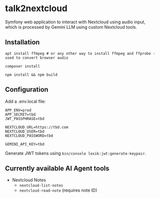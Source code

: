 # talk2nextcloud

Symfony web application to interact with Nextcloud using audio input, which is processed by Gemini LLM using 
custom Nextcloud tools.

## Installation

````shell
apt install ffmpeg # or any other way to install ffmpeg and ffprobe - used to convert browser audio

composer install

npm install && npm build
````

## Configuration

Add a .env.local file:

````dotenv
APP_ENV=prod
APP_SECRET=tbd
JWT_PASSPHRASE=tbd

NEXTCLOUD_URL=https://tbd.com
NEXTCLOUD_USER=tbd
NEXTCLOUD_PASSWORD=tbd

GEMINI_API_KEY=tbd
````

Generate JWT tokens using `bin/console lexik:jwt:generate-keypair`.

## Currently available AI Agent tools

- Nextcloud Notes
  - `nextcloud-list-notes`
  - `nextcloud-read-note` (requires note ID)
